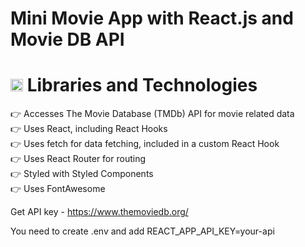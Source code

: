 # Mini Movie App with React.js and Movie DB API

# <g-emoji class="g-emoji" alias="fire" fallback-src="https://github.githubassets.com/images/icons/emoji/unicode/1f525.png"><img class="emoji" alt="fire" height="20" width="20" src="https://github.githubassets.com/images/icons/emoji/unicode/1f525.png"></g-emoji> Libraries and Technologies <br/>
👉 Accesses The Movie Database (TMDb) API for movie related data  <br/>
👉 Uses React, including React Hooks <br/>
👉 Uses fetch for data fetching, included in a custom React Hook <br/>
👉 Uses React Router for routing <br/>
👉 Styled with Styled Components <br/>
👉 Uses FontAwesome  <br/>

Get API key - https://www.themoviedb.org/

You need to create .env and add REACT_APP_API_KEY=your-api

